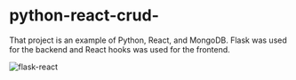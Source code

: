 # python-react-crud-
That project is an example of Python, React, and MongoDB. Flask was used for the backend and React hooks was used for the frontend.

![flask-react](https://user-images.githubusercontent.com/24234259/90563237-80ff7200-e171-11ea-8389-66a4cdb0c7c7.gif)
